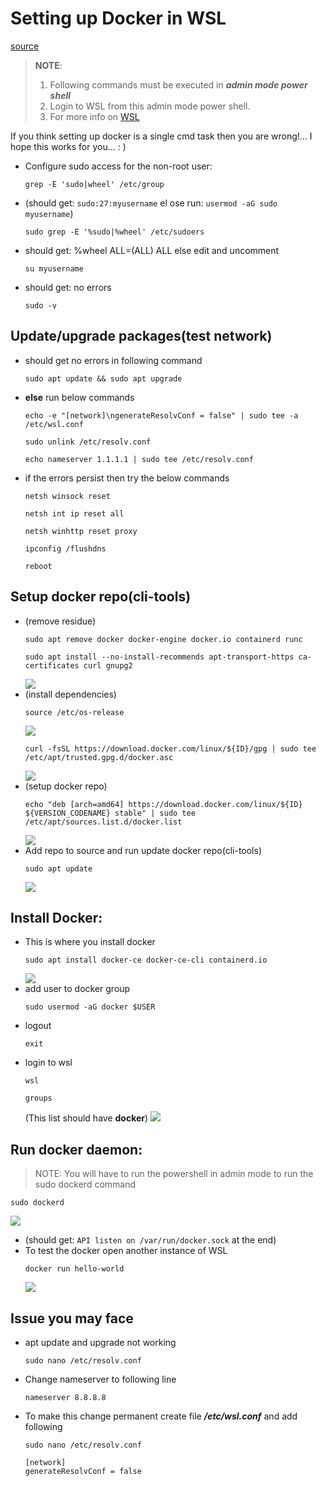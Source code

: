 # Setting up Docker in WSL
[source](https://dev.to/bowmanjd/install-docker-on-windows-wsl-without-docker-desktop-34m9)<br>
> **NOTE**:
> 1. Following commands must be executed in ***admin mode power shell***
> 2. Login to WSL from this admin mode power shell.
> 3. For more info on [WSL](https://docs.microsoft.com/en-us/windows/wsl/install-win10)
> 
If you think setting up docker is a single cmd task then you are wrong!... I hope this works for you... : )
- Configure sudo access for the non-root user:
  ```
  grep -E 'sudo|wheel' /etc/group
  ```
- (should get: `sudo:27:myusername` el ose run: `usermod -aG sudo myusername`)
  ```
  sudo grep -E '%sudo|%wheel' /etc/sudoers
  ```
- should get: %wheel ALL=(ALL) ALL else edit and uncomment
  ```
  su myusername
  ```
- should get: no errors
  ```
  sudo -v
  ```

## Update/upgrade packages(test network)
- should get no errors in following command
  ```
  sudo apt update && sudo apt upgrade
  ```
- **else** run below commands
  ```
  echo -e "[network]\ngenerateResolvConf = false" | sudo tee -a /etc/wsl.conf
  ```
  ```
  sudo unlink /etc/resolv.conf
  ```
  ```
  echo nameserver 1.1.1.1 | sudo tee /etc/resolv.conf
  ```
- if the errors persist then try the below commands
  ```
  netsh winsock reset
  ```
  ```
  netsh int ip reset all
  ```
  ```
  netsh winhttp reset proxy
  ```
  ```
  ipconfig /flushdns
  ```
  ```
  reboot
  ```

## Setup docker repo(cli-tools)
- (remove residue)
  ```
  sudo apt remove docker docker-engine docker.io containerd runc
  ```
  ```
  sudo apt install --no-install-recommends apt-transport-https ca-certificates curl gnupg2
  ```
  ![](images/image-10.png)
- (install dependencies)
  ```
  source /etc/os-release
  ```
  ![](images/image-11.png)
  ```
  curl -fsSL https://download.docker.com/linux/${ID}/gpg | sudo tee /etc/apt/trusted.gpg.d/docker.asc
  ```
  ![](images/image-13.png)
- (setup docker repo)
  ```
  echo "deb [arch=amd64] https://download.docker.com/linux/${ID} ${VERSION_CODENAME} stable" | sudo tee /etc/apt/sources.list.d/docker.list
  ```
  ![](images/image-14.png)
- Add repo to source and run update docker repo(cli-tools) 
  ```
  sudo apt update
  ```
  ![](images/image-15.png)

##  Install Docker:
- This is where you install docker
  ```
  sudo apt install docker-ce docker-ce-cli containerd.io
  ```
  ![](images/image-16.png)
- add user to docker group
  ```
  sudo usermod -aG docker $USER
  ```
- logout 
  ```
  exit
  ```
- login to wsl
  ```
  wsl
  ```
  ```
  groups
  ```
  (This list should have **docker**)
  ![](images/image-17.png)

## Run docker daemon:
> NOTE: You will have to run the powershell in admin mode to run the sudo dockerd command
  ```
  sudo dockerd
  ```
  ![](images/image-18.png)
  - (should get: `API listen on /var/run/docker.sock` at the end)
- To test the docker open another instance of WSL
  ```
  docker run hello-world
  ```
  ![](images/image-19.png)

## Issue you may face
- apt update and upgrade not working
  ```
  sudo nano /etc/resolv.conf
  ```
- Change nameserver to following line
  ```
  nameserver 8.8.8.8
  ```
- To make this change permanent create file **_/etc/wsl.conf_** and add following
  ```
  sudo nano /etc/resolv.conf
  ```
  ```
  [network]
  generateResolvConf = false
  ```